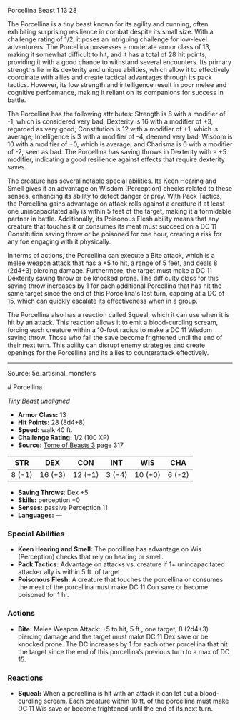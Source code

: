 <MonsterName/>Porcellina</MonsterName>
<CreatureType/>Beast</CreatureType>
<CR/>1</CR>
<AC/>13</AC>
<HP/>28</HP>
<summary>The Porcellina is a tiny beast known for its agility and cunning, often exhibiting surprising resilience in combat despite its small size. With a challenge rating of 1/2, it poses an intriguing challenge for low-level adventurers. The Porcellina possesses a moderate armor class of 13, making it somewhat difficult to hit, and it has a total of 28 hit points, providing it with a good chance to withstand several encounters. Its primary strengths lie in its dexterity and unique abilities, which allow it to effectively coordinate with allies and create tactical advantages through its pack tactics. However, its low strength and intelligence result in poor melee and cognitive performance, making it reliant on its companions for success in battle.</summary>

<detail>

The Porcellina has the following attributes: Strength is 8 with a modifier of -1, which is considered very bad; Dexterity is 16 with a modifier of +3, regarded as very good; Constitution is 12 with a modifier of +1, which is average; Intelligence is 3 with a modifier of -4, deemed very bad; Wisdom is 10 with a modifier of +0, which is average; and Charisma is 6 with a modifier of -2, seen as bad. The Porcellina has saving throws in Dexterity with a +5 modifier, indicating a good resilience against effects that require dexterity saves. 

The creature has several notable special abilities. Its Keen Hearing and Smell gives it an advantage on Wisdom (Perception) checks related to these senses, enhancing its ability to detect danger or prey. With Pack Tactics, the Porcellina gains advantage on attack rolls against a creature if at least one unincapacitated ally is within 5 feet of the target, making it a formidable partner in battle. Additionally, its Poisonous Flesh ability means that any creature that touches it or consumes its meat must succeed on a DC 11 Constitution saving throw or be poisoned for one hour, creating a risk for any foe engaging with it physically.

In terms of actions, the Porcellina can execute a Bite attack, which is a melee weapon attack that has a +5 to hit, a range of 5 feet, and deals 8 (2d4+3) piercing damage. Furthermore, the target must make a DC 11 Dexterity saving throw or be knocked prone. The difficulty class for this saving throw increases by 1 for each additional Porcellina that has hit the same target since the end of this Porcellina's last turn, capping at a DC of 15, which can quickly escalate its effectiveness when in a group.

The Porcellina also has a reaction called Squeal, which it can use when it is hit by an attack. This reaction allows it to emit a blood-curdling scream, forcing each creature within a 10-foot radius to make a DC 11 Wisdom saving throw. Those who fail the save become frightened until the end of their next turn. This ability can disrupt enemy strategies and create openings for the Porcellina and its allies to counterattack effectively.</detail>



---

Source: 5e_artisinal_monsters

<statblock>
# Porcellina

*Tiny* *Beast* *unaligned*

- **Armor Class:** 13
- **Hit Points:** 28 (8d4+8)
- **Speed:** walk 40 ft.
- **Challenge Rating:** 1/2 (100 XP)
- **Source:** [Tome of Beasts 3](https://koboldpress.com/kpstore/product/tome-of-beasts-3-for-5th-edition/) page 317

| STR | DEX | CON | INT | WIS | CHA |
| --- | --- | --- | --- | --- | --- |
| 8 (-1) | 16 (+3) | 12 (+1) | 3 (-4) | 10 (+0) | 6 (-2) |

- **Saving Throws**: Dex +5
- **Skills:** perception +0
- **Senses:** passive Perception 11
- **Languages:** —

### Special Abilities

- **Keen Hearing and Smell:** The porcillina has advantage on Wis (Perception) checks that rely on hearing or smell.
- **Pack Tactics:** Advantage on attacks vs. creature if 1+ unincapacitated attacker ally is within 5 ft. of target.
- **Poisonous Flesh:** A creature that touches the porcellina or consumes the meat of the porcellina must make DC 11 Con save or become poisoned for 1 hr.

### Actions

- **Bite:** Melee Weapon Attack: +5 to hit, 5 ft., one target, 8 (2d4+3) piercing damage and the target must make DC 11 Dex save or be knocked prone. The DC increases by 1 for each other porcellina that hit the target since the end of this porcellina’s previous turn to a max of DC 15.

### Reactions

- **Squeal:** When a porcellina is hit with an attack it can let out a blood-curdling scream. Each creature within 10 ft. of the porcellina must make DC 11 Wis save or become frightened until the end of its next turn.


</statblock>


